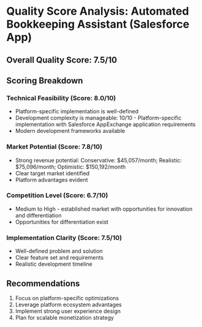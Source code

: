 # Quality Score Analysis: Automated Bookkeeping Assistant (Salesforce App)

## Overall Quality Score: 7.5/10

## Scoring Breakdown

### Technical Feasibility (Score: 8.0/10)
- Platform-specific implementation is well-defined
- Development complexity is manageable: 10/10 - Platform-specific implementation with Salesforce AppExchange application requirements
- Modern development frameworks available

### Market Potential (Score: 7.8/10)
- Strong revenue potential: Conservative: $45,057/month; Realistic: $75,096/month; Optimistic: $150,192/month
- Clear target market identified
- Platform advantages evident

### Competition Level (Score: 6.7/10)
- Medium to High - established market with opportunities for innovation and differentiation
- Opportunities for differentiation exist

### Implementation Clarity (Score: 7.5/10)
- Well-defined problem and solution
- Clear feature set and requirements
- Realistic development timeline

## Recommendations
1. Focus on platform-specific optimizations
2. Leverage platform ecosystem advantages  
3. Implement strong user experience design
4. Plan for scalable monetization strategy
